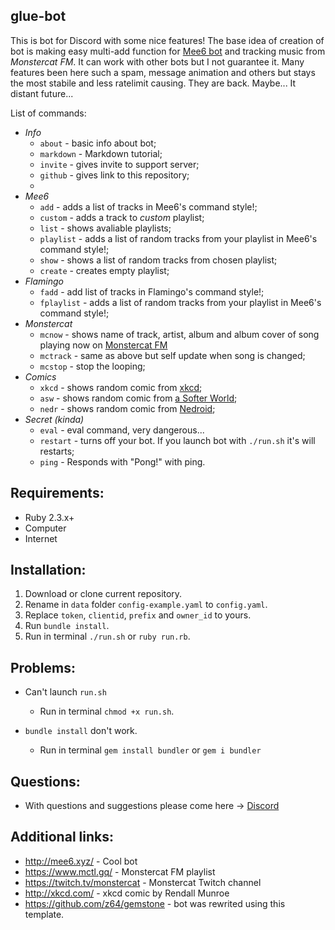## glue-bot

This is bot for Discord with some nice features! The base idea of creation of bot is making easy multi-add function for [Mee6 bot](http://mee6.xyz) and tracking music from *Monstercat FM*.
It can work with other bots but I not guarantee it. Many features been here such a spam, message animation and others but stays the most stabile and less ratelimit causing. They are back. Maybe... It distant future...

List of commands:
  * _Info_
    * `about` - basic info about bot;
    * `markdown` - Markdown tutorial;
    * `invite` - gives invite to support server;
    * `github` - gives link to this repository;
    * 
  * _Mee6_
    * `add` - adds a list of tracks in Mee6's command style!;
    * `custom` - adds a track to *custom* playlist;
    * `list` - shows avaliable playlists;
    * `playlist` - adds a list of random tracks from your playlist in Mee6's command style!;
    * `show` - shows a list of random tracks from chosen playlist;
    * `create` - creates empty playlist; 
  * _Flamingo_ 
    * `fadd` - add list of tracks in Flamingo's command style!;
    * `fplaylist` - adds a list of random tracks from your playlist in Mee6's command style!; 
  * _Monstercat_
    * `mcnow` - shows name of track, artist, album and album cover of song playing now on [Monstercat FM](https://twitch.tv/monstercat)
    * `mctrack` - same as above but self update when song is changed;
    * `mcstop` - stop the looping;
  * _Comics_
    * `xkcd` - shows random comic from [xkcd](http://xkcd.com/);
    * `asw` - shows random comic from [a Softer World](http://www.asofterworld.com/);
    * `nedr` - shows random comic from [Nedroid](http://nedroid.com/);
  * _Secret (kinda)_
    * `eval` - eval command, very dangerous...
    * `restart` - turns off your bot. If you launch bot with `./run.sh` it's will restarts;
    * `ping` - Responds with "Pong!" with ping.

## Requirements:
* Ruby 2.3.x+
* Computer
* Internet

## Installation:
  1. Download or clone current repository.
  2. Rename in `data` folder `config-example.yaml` to `config.yaml`.
  3. Replace `token`, `clientid`, `prefix` and `owner_id` to yours.
  4. Run `bundle install`.
  5. Run in terminal `./run.sh` or `ruby run.rb`.

## Problems:
  * Can't launch `run.sh`
    * Run in terminal `chmod +x run.sh`.

  * `bundle install` don't work.
    * Run in terminal `gem install bundler` or `gem i bundler`

## Questions:
  * With questions and suggestions please come here -> [Discord](https://discord.gg/eJcMYph)

## Additional links:
 * http://mee6.xyz/ - Cool bot
 * https://www.mctl.gq/ - Monstercat FM playlist
 * https://twitch.tv/monstercat - Monstercat Twitch channel
 * http://xkcd.com/ - xkcd comic by Rendall Munroe
 * https://github.com/z64/gemstone - bot was rewrited using this template. 
